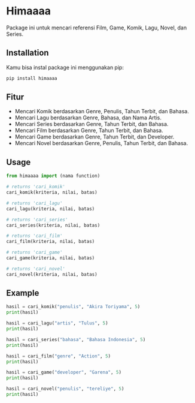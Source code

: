 # Himaaaa

Package ini untuk mencari referensi Film, Game, Komik, Lagu, Novel, dan Series.

## Installation

Kamu bisa instal package ini menggunakan pip:

```bash
pip install himaaaa
```
## Fitur
- Mencari Komik berdasarkan Genre, Penulis, Tahun Terbit, dan Bahasa.
- Mencari Lagu berdasarkan Genre, Bahasa, dan Nama Artis.
- Mencari Series berdasarkan Genre, Tahun Terbit, dan Bahasa.
- Mencari Film berdasarkan Genre, Tahun Terbit, dan Bahasa.
- Mencari Game berdasarkan Genre, Tahun Terbit, dan Developer.
- Mencari Novel berdasarkan Genre, Penulis, Tahun Terbit, dan Bahasa.

## Usage

```python
from himaaaa import (nama function)

# returns 'cari_komik'
cari_komik(kriteria, nilai, batas)

# returns 'cari_lagu'
cari_lagu(kriteria, nilai, batas)

# returns 'cari_series'
cari_series(kriteria, nilai, batas)

# returns 'cari_film'
cari_film(kriteria, nilai, batas)

# returns 'cari_game'
cari_game(kriteria, nilai, batas)

# returns 'cari_novel'
cari_novel(kriteria, nilai, batas)
```

## Example
```python
hasil = cari_komik("penulis", "Akira Toriyama", 5)
print(hasil)

hasil = cari_lagu("artis", "Tulus", 5)
print(hasil)

hasil = cari_series("bahasa", "Bahasa Indonesia", 5)
print(hasil)

hasil = cari_film("genre", "Action", 5)
print(hasil)

hasil = cari_game("developer", "Garena", 5)
print(hasil)

hasil = cari_novel("penulis", "tereliye", 5)
print(hasil)
```

